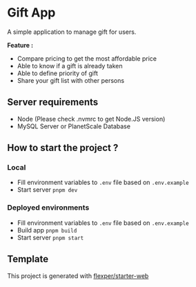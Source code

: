 # Gift App

A simple application to manage gift for users.

**Feature :**
- Compare pricing to get the most affordable price
- Able to know if a gift is already taken
- Able to define priority of gift
- Share your gift list with other persons

## Server requirements

- Node (Please check .nvmrc to get Node.JS version)
- MySQL Server or PlanetScale Database

## How to start the project ?

### Local

- Fill environment variables to `.env` file based on `.env.example`
- Start server `pnpm dev`

### Deployed environments

- Fill environment variables to `.env` file based on `.env.example`
- Build app `pnpm build`
- Start server  `pnpm start`

## Template

This project is generated with [flexper/starter-web](https://github.com/flexper/starter-web)
